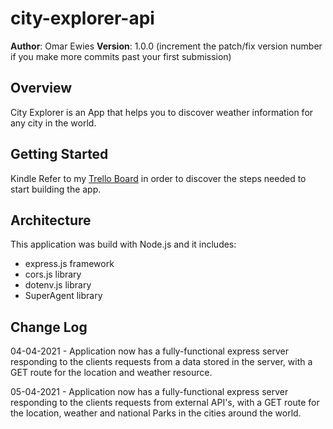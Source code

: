 # city-explorer-api


**Author**: Omar Ewies
**Version**: 1.0.0 (increment the patch/fix version number if you make more commits past your first submission)

## Overview
City Explorer is an App that helps you to discover weather information for any city in the world.



## Getting Started

Kindle Refer to my [Trello Board](https://trello.com/b/Fqr1XltQ/city-app) in order to discover the steps needed to start building the app.

## Architecture

This application was build with Node.js and it includes:

* express.js framework
* cors.js library
* dotenv.js library
* SuperAgent library

## Change Log


04-04-2021  - Application now has a fully-functional express server responding to the clients requests from a data stored in the server, with a GET route for the location and weather resource.

05-04-2021  - Application now has a fully-functional express server responding to the clients requests from external API's, with a GET route for the location, weather and national Parks in the cities around the world.
